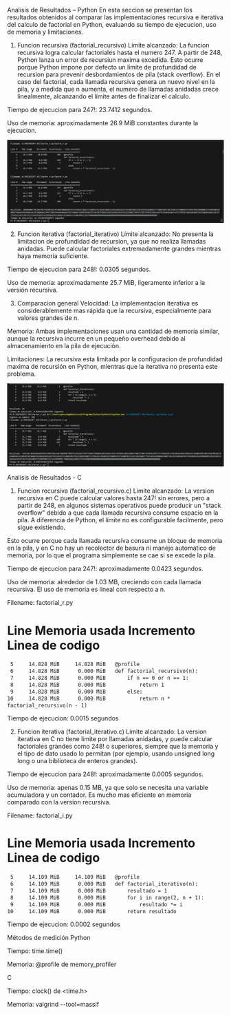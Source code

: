 Analisis de Resultados – Python
En esta seccion se presentan los resultados obtenidos al comparar las implementaciones recursiva e iterativa del calculo de factorial en Python, evaluando su tiempo de ejecucion, uso de memoria y limitaciones.

1. Funcion recursiva (factorial_recursivo)
Límite alcanzado: La funcion recursiva logra calcular factoriales hasta el numero 247. A partir de 248, Python lanza un error de recursiun maxima excedida.
Esto ocurre porque Python impone por defecto un limite de profundidad de recursion para prevenir desbordamientos de pila (stack overflow).
En el caso del factorial, cada llamada recursiva genera un nuevo nivel en la pila, y a medida que n aumenta, el numero de llamadas anidadas crece linealmente, alcanzando el límite antes de finalizar el calculo.

Tiempo de ejecucion para 247!: 23.7412 segundos.

Uso de memoria: aproximadamente 26.9 MiB constantes durante la ejecucion.

![Comparacion de tiempo](resultados/recursivo.png)


2. Funcion iterativa (factorial_iterativo)
Límite alcanzado: No presenta la limitacion de profundidad de recursion, ya que no realiza llamadas anidadas. Puede calcular factoriales extremadamente grandes mientras haya memoria suficiente.

Tiempo de ejecucion para 248!: 0.0305 segundos.

Uso de memoria: aproximadamente 25.7 MiB, ligeramente inferior a la versión recursiva.

3. Comparacion general
Velocidad: La implementacion iterativa es considerablemente mas rápida que la recursiva, especialmente para valores grandes de n.

Memoria: Ambas implementaciones usan una cantidad de memoria similar, aunque la recursiva incurre en un pequeño overhead debido al almacenamiento en la pila de ejecución.

Limitaciones: La recursiva esta limitada por la configuracion de profundidad maxima de recursión en Python, mientras que la iterativa no presenta este problema.

![Comparacion de tiempo](resultados/iterativo.png)

Analisis de Resultados - C 

1. Funcion recursiva (factorial_recursivo.c)
Limite alcanzado: La version recursiva en C puede calcular valores hasta 247! sin errores, pero a partir de 248, en algunos sistemas operativos puede producir un "stack overflow" debido a que cada llamada recursiva consume espacio en la pila. A diferencia de Python, el límite no es configurable facilmente, pero sigue existiendo.

Esto ocurre porque cada llamada recursiva consume un bloque de memoria en la pila, y en C no hay un recolector de basura ni manejo automatico de memoria, por lo que el programa simplemente se cae si se excede la pila.

Tiempo de ejecucion para 247!: aproximadamente 0.0423 segundos.

Uso de memoria: alrededor de 1.03 MB, creciendo con cada llamada recursiva. El uso de memoria es lineal con respecto a n.

Filename: factorial_r.py

Line     Memoria usada   Incremento   Linea de codigo
========================================================
     5     14.828 MiB     14.828 MiB   @profile
     6     14.828 MiB      0.000 MiB   def factorial_recursivo(n):
     7     14.828 MiB      0.000 MiB       if n == 0 or n == 1:
     8     14.828 MiB      0.000 MiB           return 1
     9     14.828 MiB      0.000 MiB       else:
    10     14.828 MiB      0.000 MiB           return n * factorial_recursivo(n - 1)

Tiempo de ejecucion: 0.0015 segundos



2. Funcion iterativa (factorial_iterativo.c)
Limite alcanzado: La version iterativa en C no tiene limite por llamadas anidadas, y puede calcular factoriales grandes como 248! o superiores, siempre que la memoria y el tipo de dato usado lo permitan (por ejemplo, usando unsigned long long o una biblioteca de enteros grandes).

Tiempo de ejecucion para 248!: aproximadamente 0.0005 segundos.

Uso de memoria: apenas 0.15 MB, ya que solo se necesita una variable acumuladora y un contador. Es mucho mas eficiente en memoria comparado con la version recursiva.

Filename: factorial_i.py

Line     Memoria usada   Incremento   Linea de codigo
========================================================
     5     14.109 MiB     14.109 MiB   @profile
     6     14.109 MiB      0.000 MiB   def factorial_iterativo(n):
     7     14.109 MiB      0.000 MiB       resultado = 1
     8     14.109 MiB      0.000 MiB       for i in range(2, n + 1):
     9     14.109 MiB      0.000 MiB           resultado *= i
    10     14.109 MiB      0.000 MiB       return resultado

Tiempo de ejecucion: 0.0002 segundos

Métodos de medición
Python

Tiempo: time.time()

Memoria: @profile de memory_profiler

C

Tiempo: clock() de <time.h>

Memoria: valgrind --tool=massif
